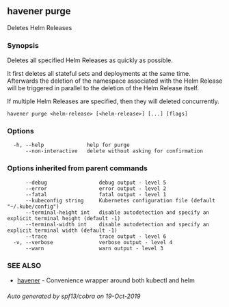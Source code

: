 ## havener purge

Deletes Helm Releases

### Synopsis

Deletes all specified Helm Releases as quickly as possible.

It first deletes all stateful sets and deployments at the same time. Afterwards
the deletion of the namespace associated with the Helm Release will be triggered
in parallel to the deletion of the Helm Release itself.

If multiple Helm Releases are specified, then they will deleted concurrently.


```
havener purge <helm-release> [<helm-release>] [...] [flags]
```

### Options

```
  -h, --help              help for purge
      --non-interactive   delete without asking for confirmation
```

### Options inherited from parent commands

```
      --debug                 debug output - level 5
      --error                 error output - level 2
      --fatal                 fatal output - level 1
      --kubeconfig string     Kubernetes configuration file (default "~/.kube/config")
      --terminal-height int   disable autodetection and specify an explicit terminal height (default -1)
      --terminal-width int    disable autodetection and specify an explicit terminal width (default -1)
      --trace                 trace output - level 6
  -v, --verbose               verbose output - level 4
      --warn                  warn output - level 3
```

### SEE ALSO

* [havener](havener.md)	 - Convenience wrapper around both kubectl and helm

###### Auto generated by spf13/cobra on 19-Oct-2019
